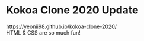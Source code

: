 # Kokoa Clone 2020 Update
https://yeonii98.github.io/kokoa-clone-2020/<br>
HTML & CSS are so much fun!
